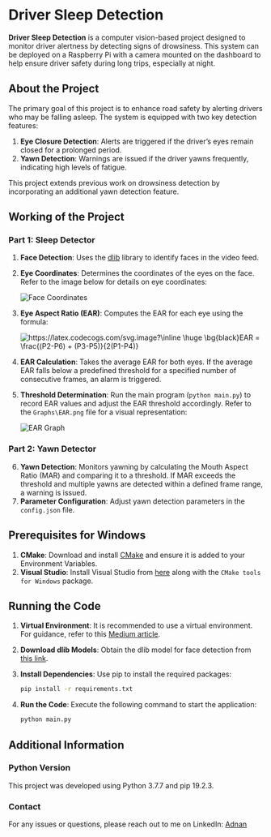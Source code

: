 # Driver Sleep Detection

**Driver Sleep Detection** is a computer vision-based project designed to monitor driver alertness by detecting signs of drowsiness. This system can be deployed on a Raspberry Pi with a camera mounted on the dashboard to help ensure driver safety during long trips, especially at night.

## About the Project

The primary goal of this project is to enhance road safety by alerting drivers who may be falling asleep. The system is equipped with two key detection features:

1. **Eye Closure Detection**: Alerts are triggered if the driver’s eyes remain closed for a prolonged period.
2. **Yawn Detection**: Warnings are issued if the driver yawns frequently, indicating high levels of fatigue.

This project extends previous work on drowsiness detection by incorporating an additional yawn detection feature.

## Working of the Project

### Part 1: Sleep Detector

1. **Face Detection**: Uses the [dlib](http://dlib.net/) library to identify faces in the video feed.
2. **Eye Coordinates**: Determines the coordinates of the eyes on the face. Refer to the image below for details on eye coordinates:

    ![Face Coordinates](Images/Face_Coordinates.jpg)

3. **Eye Aspect Ratio (EAR)**: Computes the EAR for each eye using the formula:

    <img src="https://latex.codecogs.com/svg.image?\inline&space;\huge&space;\bg{black}EAR&space;=&space;\frac{(P2-P6)&space;&plus;&space;(P3-P5)}{2(P1-P4)}" title="https://latex.codecogs.com/svg.image?\inline \huge \bg{black}EAR = \frac{(P2-P6) + (P3-P5)}{2(P1-P4)}" />

4. **EAR Calculation**: Takes the average EAR for both eyes. If the average EAR falls below a predefined threshold for a specified number of consecutive frames, an alarm is triggered.
5. **Threshold Determination**: Run the main program (`python main.py`) to record EAR values and adjust the EAR threshold accordingly. Refer to the `Graphs\EAR.png` file for a visual representation:

    ![EAR Graph](Images/EAR_Graph.png)

### Part 2: Yawn Detector

6. **Yawn Detection**: Monitors yawning by calculating the Mouth Aspect Ratio (MAR) and comparing it to a threshold. If MAR exceeds the threshold and multiple yawns are detected within a defined frame range, a warning is issued.
7. **Parameter Configuration**: Adjust yawn detection parameters in the `config.json` file.

## Prerequisites for Windows

1. **CMake**: Download and install [CMake](https://cmake.org/download/) and ensure it is added to your Environment Variables.
2. **Visual Studio**: Install Visual Studio from [here](https://visualstudio.microsoft.com/visual-cpp-build-tools/) along with the `CMake tools for Windows` package.

## Running the Code

1. **Virtual Environment**: It is recommended to use a virtual environment. For guidance, refer to this [Medium article](https://medium.com/swlh/create-a-python-virtual-environment-with-built-in-venv-module-109f71dccbdf).
2. **Download dlib Models**: Obtain the dlib model for face detection from [this link](http://dlib.net/files/shape_predictor_68_face_landmarks.dat.bz2).
3. **Install Dependencies**: Use pip to install the required packages:

    ```sh
    pip install -r requirements.txt
    ```

4. **Run the Code**: Execute the following command to start the application:

    ```sh
    python main.py
    ```

## Additional Information

### Python Version

This project was developed using Python 3.7.7 and pip 19.2.3.

### Contact

For any issues or questions, please reach out to me on LinkedIn: [Adnan](https://www.linkedin.com/in/adnan-karol-aa1666179/)
